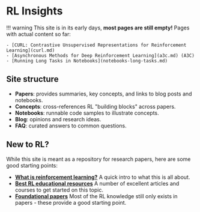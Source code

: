 # RL Insights

!!! warning
    This site is in its early days, **most pages are still empty!** Pages with actual content so far:
    
    - [CURL: Contrastive Unsupervised Representations for Reinforcement Learning](curl.md)
    - [Asynchronous Methods for Deep Reinforcement Learning](a3c.md) (A3C)
    - [Running Long Tasks in Notebooks](notebooks-long-tasks.md)

Site structure
---

- **Papers**: provides summaries, key concepts, and links to blog posts and notebooks.
- **Concepts**: cross-references RL "building blocks" across papers.
- **Notebooks**: runnable code samples to illustrate concepts.
- **Blog**: opinions and research ideas.
- **FAQ**: curated answers to common questions.

New to RL?
---

While this site is meant as a repository for research papers, here are some good starting points:

- **[What is reinforcement learning?](index.md)** A quick intro to what this is all about.
- **[Best RL educational resources](index.md)** A number of excellent articles and courses to get started on this topic.
- **[Foundational papers](index.md)** Most of the RL knowledge still only exists in papers - these provide a good starting point.